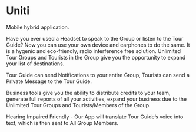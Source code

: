 # Uniti
Mobile hybrid application.

Have you ever used a Headset to speak to the Group or listen to the Tour Guide? Now you can use your own device and earphones to do the same. It is a hygenic and eco-friendly, radio interference free solution. Unlimited Tour Groups and Tourists in the Group give you the opportunity to expand your list of destinations. 

Tour Guide can send Notifications to your entire Group, Tourists can send a Private Message to the Tour Guide.

Business tools give you the ability to distribute credits to your team, generate full reports of all your activities, expand your business due to the Unlimited Tour Groups and Tourists/Members of the Group.

Hearing Impaired Friendly - Our App will translate Tour Guide’s voice into text, which is then sent to All Group Members.
